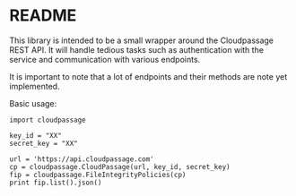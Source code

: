 README
======

This library is intended to be a small wrapper around the Cloudpassage REST API. It will handle tedious tasks such as authentication with the service and communication with various endpoints.

It is important to note that a lot of endpoints and their methods are note yet implemented.

Basic usage:
    
    import cloudpassage
    
    key_id = "XX"
    secret_key = "XX"

    url = 'https://api.cloudpassage.com'
    cp = cloudpassage.CloudPassage(url, key_id, secret_key)
    fip = cloudpassage.FileIntegrityPolicies(cp)
    print fip.list().json()
